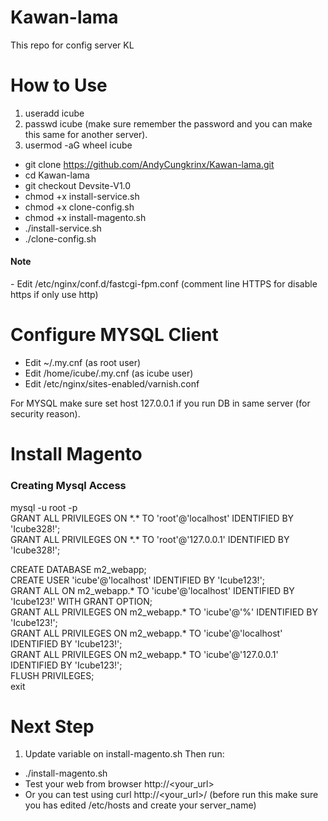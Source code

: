 # Kawan-lama
This repo for config server KL

# How to Use
1. useradd icube
2. passwd icube (make sure remember the password and you can make this same for another server).
3. usermod -aG wheel icube

 - git clone https://github.com/AndyCungkrinx/Kawan-lama.git
 - cd Kawan-lama
 - git checkout Devsite-V1.0
 - chmod +x install-service.sh
 - chmod +x clone-config.sh
 - chmod +x install-magento.sh
 - ./install-service.sh
 - ./clone-config.sh
 
 <h4>Note</h4>
 - Edit /etc/nginx/conf.d/fastcgi-fpm.conf (comment line HTTPS for disable https if only use http)

# Configure MYSQL Client
- Edit ~/.my.cnf (as root user)
- Edit /home/icube/.my.cnf (as icube user)
- Edit /etc/nginx/sites-enabled/varnish.conf

For MYSQL make sure set host 127.0.0.1 if you run DB in same server (for security reason).

# Install Magento
<h3>Creating Mysql Access </h3>
mysql -u root -p <br>
GRANT ALL PRIVILEGES ON *.* TO 'root'@'localhost' IDENTIFIED BY 'Icube328!';<br>
GRANT ALL PRIVILEGES ON *.* TO 'root'@'127.0.0.1' IDENTIFIED BY 'Icube328!';<br>

CREATE DATABASE m2_webapp;<br>
CREATE USER 'icube'@'localhost' IDENTIFIED BY 'Icube123!';<br>
GRANT ALL ON m2_webapp.* TO 'icube'@'localhost' IDENTIFIED BY 'Icube123!' WITH GRANT OPTION;<br>
GRANT ALL PRIVILEGES ON m2_webapp.* TO 'icube'@'%' IDENTIFIED BY 'Icube123!';<br>
GRANT ALL PRIVILEGES ON m2_webapp.* TO 'icube'@'localhost' IDENTIFIED BY 'Icube123!';<br>
GRANT ALL PRIVILEGES ON m2_webapp.* TO 'icube'@'127.0.0.1' IDENTIFIED BY 'Icube123!';<br>
FLUSH PRIVILEGES;<br>
exit<br>

# Next Step
1. Update variable on install-magento.sh
Then run:
 - ./install-magento.sh
 - Test your web from browser http://<your_url>
 - Or you can test using curl http://<your_url>/ (before run this make sure you has edited /etc/hosts and create your server_name)
  

